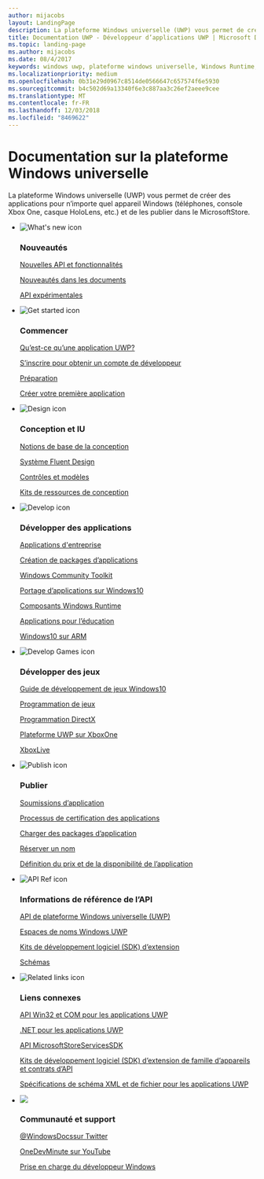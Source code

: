 ```yaml
---
author: mijacobs
layout: LandingPage
description: La plateforme Windows universelle (UWP) vous permet de créer des applications pour n’importe quel appareil Windows (PC, téléphones, console Xbox One, casque HoloLens, etc.) et de les publier dans le Windows Store.
title: Documentation UWP - Développeur d’applications UWP | Microsoft Docs
ms.topic: landing-page
ms.author: mijacobs
ms.date: 08/4/2017
keywords: windows uwp, plateforme windows universelle, Windows Runtime, API, api windows, informations de référence de l’api windows, api winrt, informations de référence de l’api windows, api uwp, informations de référence de l’api uwp, développer une application uwp, concevoir une application uwp, publier une application uwp
ms.localizationpriority: medium
ms.openlocfilehash: 0b31e29d0967c8514de0566647c657574f6e5930
ms.sourcegitcommit: b4c502d69a13340f6e3c887aa3c26ef2aeee9cee
ms.translationtype: MT
ms.contentlocale: fr-FR
ms.lasthandoff: 12/03/2018
ms.locfileid: "8469622"
---
```

# <a name="universal-windows-platform-documentation"></a>Documentation sur la plateforme Windows universelle
La plateforme Windows universelle (UWP) vous permet de créer des applications pour n’importe quel appareil Windows (téléphones, console Xbox One, casque HoloLens, etc.) et de les publier dans le MicrosoftStore.

<ul class="panelContent cardsF">
    <li>
        <div class="cardSize">
            <div class="cardPadding">
                <div class="card">
                    <div class="cardImageOuter">
                        <div class="cardImage">
                            <img src="/media/common/i_whats-new.svg" alt="What's new icon" />
                        </div>
                    </div>
                    <div class="cardText">
                        <h3>Nouveautés</h3>
                        <p>
                            <a href="whats-new/windows-10-version-latest.md">Nouvelles API et fonctionnalités</a>
                        </p>
                        <p>
                            <a href="whats-new/windows-docs-latest.md">Nouveautés dans les documents</a>
                        </p>
                        <p>
                            <a href="whats-new/experimental-apis.md">API expérimentales</a>
                        </p>
                    </div>
                </div>
            </div>
        </div>
    </li>
    <li>
        <div class="cardSize">
            <div class="cardPadding">
                <div class="card">
                    <div class="cardImageOuter">
                        <div class="cardImage">
                            <img src="/media/common/i_get-started.svg" alt="Get started icon" />
                        </div>
                    </div>
                    <div class="cardText">
                        <h3>Commencer</h3>
                        <p>
                            <a href="get-started/universal-application-platform-guide.md">Qu’est-ce qu’une application UWP?</a>
                        </p>
                        <p>
                            <a href="get-started/sign-up.md">S’inscrire pour obtenir un compte de développeur</a>
                        </p>
                        <p>
                            <a href="get-started/get-set-up.md">Préparation</a>
                        </p>
                        <p>
                            <a href="get-started/your-first-app.md">Créer votre première application</a>
                        </p>
                    </div>
                </div>
            </div>
        </div>
    </li>
    <li>
        <div class="cardSize">
            <div class="cardPadding">
                <div class="card">
                    <div class="cardImageOuter">
                        <div class="cardImage">
                            <img src="/media/common/i_management.svg" alt="Design icon" />
                        </div>
                    </div>
                    <div class="cardText">
                        <h3>Conception et IU</h3>
                        <p>
                            <a href="design/basics/design-and-ui-intro.md">Notions de base de la conception</a>
                        </p>
                         <p>
                            <a href="design/fluent-design-system/index.md">Système Fluent Design</a>
                        </p>
                        <p>
                            <a href="design/controls-and-patterns/index.md">Contrôles et modèles</a>
                        </p>
                        <p>
                            <a href="design/downloads/index.md">Kits de ressources de conception</a>
                        </p>                      
                    </div>
                </div>
            </div>
        </div>
    </li>
    <li>
        <div class="cardSize">
            <div class="cardPadding">
                <div class="card">
                    <div class="cardImageOuter">
                        <div class="cardImage">
                            <img src="/media/common/i_code-edit.svg" alt="Develop icon" />
                        </div>
                    </div>
                    <div class="cardText">
                        <h3>Développer des applications</h3>
                        <p>
                            <a href="enterprise/index.md">Applications d'entreprise</a>
                        </p>
                        <p>
                            <a href="packaging/index.md">Création de packages d’applications</a>
                        </p>
                        <p>
                            <a href="//docs.microsoft.com/windows/uwpcommunitytoolkit/">Windows Community Toolkit</a>
                        </p>
                        <p>
                            <a href="porting/index.md">Portage d’applications sur Windows10</a>
                        </p>
                        <p>
                            <a href="winrt-components/index.md">Composants Windows Runtime</a>
                        </p>
                        <p>
                            <a href="apps-for-education/index.md">Applications pour l’éducation</a>
                        </p>
                        <p>
                            <a href="porting/apps-on-arm.md">Windows10 sur ARM</a>
                        </p>
                    </div>
                </div>
            </div>
        </div>
    </li>
    <li>
        <div class="cardSize">
            <div class="cardPadding">
                <div class="card">
                    <div class="cardImageOuter">
                        <div class="cardImage">
                            <img src="/media/common/i_build.svg" alt="Develop Games icon" />
                        </div>
                    </div>
                    <div class="cardText">
                        <h3>Développer des jeux</h3>
                        <p>
                            <a href="gaming/e2e.md">Guide de développement de jeux Windows10</a>
                        </p>
                        <p>
                            <a href="gaming/index.md">Programmation de jeux</a>
                        </p>
                        <p>
                            <a href="gaming/directx-programming.md">Programmation DirectX</a>
                        </p>
                        <p>
                            <a href="xbox-apps/index.md">Plateforme UWP sur XboxOne</a>
                        </p>
                        <p>
                            <a href="xbox-live/index.md">XboxLive</a>
                        </p>
                    </div>
                </div>
            </div>
        </div>
    </li>    
    <li>
        <div class="cardSize">
            <div class="cardPadding">
                <div class="card">
                    <div class="cardImageOuter">
                        <div class="cardImage">
                            <img src="/media/common/i_upgrade.svg" alt="Publish icon" />
                        </div>
                    </div>
                    <div class="cardText">
                        <h3>Publier</h3>
                        <p>
                            <a href="publish/app-submissions.md">Soumissions d’application</a>
                        </p>
                        <p>
                            <a href="publish/the-app-certification-process.md">Processus de certification des applications</a>
                        </p>
                        <p>
                            <a href="publish/upload-app-packages.md">Charger des packages d’application</a>
                        </p>
                        <p>
                            <a href="publish/create-your-app-by-reserving-a-name.md">Réserver un nom</a>
                        </p>
                        <p>
                            <a href="publish/set-app-pricing-and-availability.md">Définition du prix et de la disponibilité de l’application</a>
                        </p>
                    </div>
                </div>
            </div>
        </div>
    </li>
    <li>
        <div class="cardSize">
            <div class="cardPadding">
                <div class="card">
                    <div class="cardImageOuter">
                        <div class="cardImage">
                            <img src="/media/common/i_api-reference.svg" alt="API Ref icon" />
                        </div>
                    </div>
                    <div class="cardText">
                        <h3>Informations de référence de l’API</h3>
                        <p>
                            <a href="//docs.microsoft.com/uwp/">API de plateforme Windows universelle (UWP)</a>
                        </p>
                        <p>
                            <a href="//docs.microsoft.com/uwp/API">Espaces de noms Windows UWP</a>
                        </p>
                        <p>
                            <a href="//docs.microsoft.com/uwp/extension-sdks">Kits de développement logiciel (SDK) d’extension</a>
                        </p>
                        <p>
                            <a href="//docs.microsoft.com/uwp/schemas">Schémas</a>
                        </p>
                    </div>
                </div>
            </div>
        </div>
    </li>
    <li>
        <div class="cardSize">
            <div class="cardPadding">
                <div class="card">
                    <div class="cardImageOuter">
                        <div class="cardImage">
                            <img src="/media/common/i_multi-connect.svg" alt="Related links icon" />
                        </div>
                    </div>
                    <div class="cardText">
                        <h3>Liens connexes</h3>
                        <p>
                            <a href="//docs.microsoft.com/uwp/win32-and-com/win32-and-com-for-uwp-apps">API Win32 et COM pour les applications UWP</a>
                        </p>
                        <p>
                            <a href="//msdn.microsoft.com/library/windows/apps/mt185501.aspx">.NET pour les applications UWP</a>
                        </p>
                        <p>
                            <a href="//msdn.microsoft.com/library/windows/apps/mt691886.aspx">API MicrosoftStoreServicesSDK</a>
                        </p>
                        <p>
                            <a href="//docs.microsoft.com/uwp/extension-sdks">Kits de développement logiciel (SDK) d’extension de famille d’appareils et contrats d’API</a>
                        </p>
                        <p>
                            <a href="//docs.microsoft.com/uwp/schemas/">Spécifications de schéma XML et de fichier pour les applications UWP</a>
                        </p>
                    </div>
                </div>
            </div>
        </div>
    </li>
    <li>
        <div class="cardSize">
            <div class="cardPadding">
                <div class="card">
                    <div class="cardImageOuter">
                        <div class="cardImage">
                            <img src="/media/common/i_support.svg" alt=" " />
                        </div>
                    </div>
                    <div class="cardText">
                        <h3>Communauté et support</h3>
                        <p>
                            <a href="https://twitter.com/WindowsDocs">@WindowsDocssur Twitter</a>
                        </p>
                        <p>
                            <a href="http://aka.ms/OneDevMinute">OneDevMinute sur YouTube</a>
                        </p>
                        <p>
                            <a href="https://developer.microsoft.com/windows/support">Prise en charge du développeur Windows</a>
                        </p>
                    </div>
                </div>
            </div>
        </div>
    </li>    
</ul>
